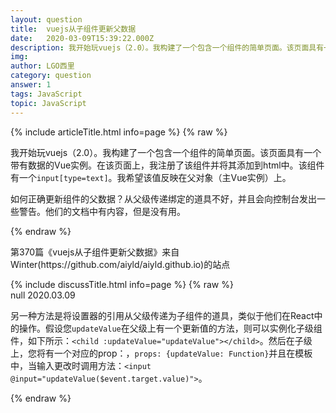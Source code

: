 ```yaml
---
layout: question
title:  vuejs从子组件更新父数据
date:   2020-03-09T15:39:22.000Z
description: 我开始玩vuejs（2.0）。我构建了一个包含一个组件的简单页面。该页面具有一个带有数据的Vue实例。在该页面上，我注册了该组件并将其添加到html中。该...
img: 
author: LGO西里
category: question
answer: 1
tags: JavaScript
topic: JavaScript
---
```

<div class="article-root">
  <div class="article">
    {% include articleTitle.html info=page %}
    {% raw %}
    <div class="article-content"><p><font style="vertical-align: inherit;"><font style="vertical-align: inherit;">我开始玩vuejs（2.0）。</font><font style="vertical-align: inherit;">我构建了一个包含一个组件的简单页面。</font><font style="vertical-align: inherit;">该页面具有一个带有数据的Vue实例。</font><font style="vertical-align: inherit;">在该页面上，我注册了该组件并将其添加到html中。</font><font style="vertical-align: inherit;">该组件有一个</font></font><code>input[type=text]</code><font style="vertical-align: inherit;"><font style="vertical-align: inherit;">。</font><font style="vertical-align: inherit;">我希望该值反映在父对象（主Vue实例）上。</font></font></p>

<p><font style="vertical-align: inherit;"><font style="vertical-align: inherit;">如何正确更新组件的父数据？</font><font style="vertical-align: inherit;">从父级传递绑定的道具不好，并且会向控制台发出一些警告。</font><font style="vertical-align: inherit;">他们的文档中有内容，但是没有用。</font></font></p></div>
    {% endraw %}
  </div>
  <p class="winter_mark">第370篇《vuejs从子组件更新父数据》来自Winter(https://github.com/aiyld/aiyld.github.io)的站点</p>
  <div class="discuss-wrapper">
    {% include discussTitle.html info=page %}
    {% raw %}
    <div class="discuss-list">
    <div class="discuss-item">
        <div class="discuss-parent">
          <div class="discuss-meta">
            <span class="discuss-user">null</span>
            <span class="discuss-time">2020.03.09</span>
          </div>
          <div class="discuss-comment"><p><font style="vertical-align: inherit;"><font style="vertical-align: inherit;">另一种方法是将设置器的引用从父级传递为子组件的道具，类似于他们在React中的操作。</font><font style="vertical-align: inherit;">假设您</font></font><code>updateValue</code><font style="vertical-align: inherit;"><font style="vertical-align: inherit;">在父级上</font><font style="vertical-align: inherit;">有一个</font><font style="vertical-align: inherit;">更新值的方法，则可以实例化子级组件，如下所示：</font></font><code>&lt;child :updateValue="updateValue"&gt;&lt;/child&gt;</code><font style="vertical-align: inherit;"><font style="vertical-align: inherit;">。</font><font style="vertical-align: inherit;">然后在子级上，您将有一个对应的prop：，</font></font><code>props: {updateValue: Function}</code><font style="vertical-align: inherit;"><font style="vertical-align: inherit;">并且在模板中，当输入更改时调用方法：</font></font><code>&lt;input @input="updateValue($event.target.value)"&gt;</code><font style="vertical-align: inherit;"><font style="vertical-align: inherit;">。</font></font></p></div>
        </div></div>
    </div>
    {% endraw %}
  </div>
<div>
